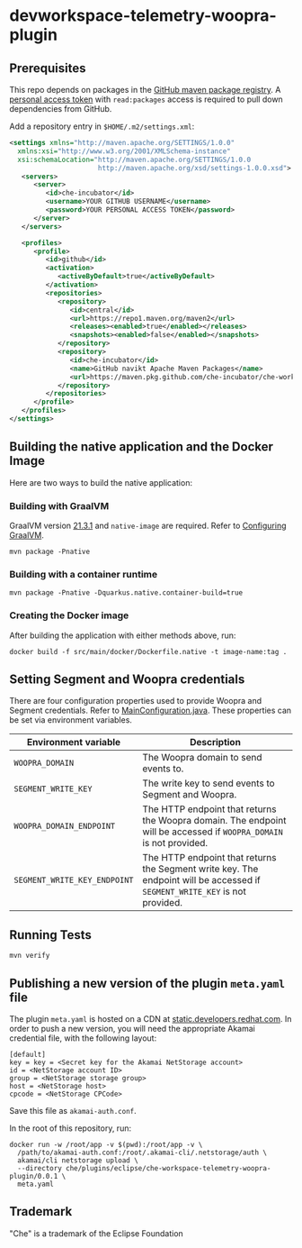 # devworkspace-telemetry-woopra-plugin

## Prerequisites

This repo depends on packages in the [GitHub maven package registry](https://github.com/features/packages).
A [personal access token](https://github.com/settings/tokens) with `read:packages` access is required to pull down
dependencies from GitHub.


Add a repository entry in `$HOME/.m2/settings.xml`:

```xml
<settings xmlns="http://maven.apache.org/SETTINGS/1.0.0"
  xmlns:xsi="http://www.w3.org/2001/XMLSchema-instance"
  xsi:schemaLocation="http://maven.apache.org/SETTINGS/1.0.0
                      http://maven.apache.org/xsd/settings-1.0.0.xsd">
   <servers>
      <server>
         <id>che-incubator</id>
         <username>YOUR GITHUB USERNAME</username>
         <password>YOUR PERSONAL ACCESS TOKEN</password>
      </server>
   </servers>

   <profiles>
      <profile>
         <id>github</id>
         <activation>
            <activeByDefault>true</activeByDefault>
         </activation>
         <repositories>
            <repository>
               <id>central</id>
               <url>https://repo1.maven.org/maven2</url>
               <releases><enabled>true</enabled></releases>
               <snapshots><enabled>false</enabled></snapshots>
            </repository>
            <repository>
               <id>che-incubator</id>
               <name>GitHub navikt Apache Maven Packages</name>
               <url>https://maven.pkg.github.com/che-incubator/che-workspace-telemetry-client</url>
            </repository>
         </repositories>
      </profile>
   </profiles>
</settings>
```

## Building the native application and the Docker Image
Here are two ways to build the native application:
### Building with GraalVM
GraalVM version [21.3.1](https://www.graalvm.org/) and `native-image` are required. Refer to [Configuring GraalVM](https://quarkus.io/guides/building-native-image#configuring-graalvm).

```
mvn package -Pnative
```

### Building with a container runtime
```
mvn package -Pnative -Dquarkus.native.container-build=true 
```

### Creating the Docker image
After building the application with either methods above, run:
```
docker build -f src/main/docker/Dockerfile.native -t image-name:tag .
```

## Setting Segment and Woopra credentials
There are four configuration properties used to provide Woopra and Segment credentials. Refer to [MainConfiguration.java](https://github.com/che-incubator/devworkspace-telemetry-woopra-plugin/blob/master/src/main/java/com/redhat/che/workspace/services/telemetry/woopra/MainConfiguration.java
). These properties can be set via environment variables.

| Environment variable         | Description |
| ---------------------------- | ----------- |
| `WOOPRA_DOMAIN`              | The Woopra domain to send events to.       |
| `SEGMENT_WRITE_KEY`          | The write key to send events to Segment and Woopra.|
| `WOOPRA_DOMAIN_ENDPOINT`     | The HTTP endpoint that returns the Woopra domain. The endpoint will be accessed if `WOOPRA_DOMAIN` is not provided. |
| `SEGMENT_WRITE_KEY_ENDPOINT` | The HTTP endpoint that returns the Segment write key. The endpoint will be accessed if `SEGMENT_WRITE_KEY` is not provided. |

## Running Tests
```
mvn verify
```

## Publishing a new version of the plugin `meta.yaml` file

The plugin `meta.yaml` is hosted on a CDN at [static.developers.redhat.com](https://static.developers.redhat.com).  In order to push a new version, you will need the appropriate Akamai credential file, with the following layout:

```
[default]
key = key = <Secret key for the Akamai NetStorage account>
id = <NetStorage account ID>
group = <NetStorage storage group>
host = <NetStorage host>
cpcode = <NetStorage CPCode>
```

Save this file as `akamai-auth.conf`.

In the root of this repository, run:

```shell
docker run -w /root/app -v $(pwd):/root/app -v \
  /path/to/akamai-auth.conf:/root/.akamai-cli/.netstorage/auth \
  akamai/cli netstorage upload \
  --directory che/plugins/eclipse/che-workspace-telemetry-woopra-plugin/0.0.1 \
  meta.yaml
```
## Trademark

"Che" is a trademark of the Eclipse Foundation
